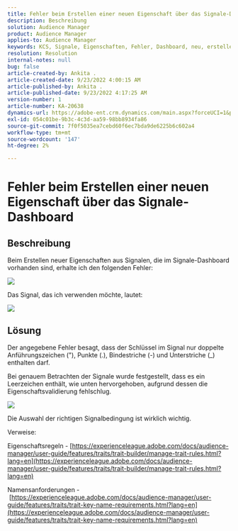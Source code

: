 ```yaml
---
title: Fehler beim Erstellen einer neuen Eigenschaft über das Signale-Dashboard
description: Beschreibung
solution: Audience Manager
product: Audience Manager
applies-to: Audience Manager
keywords: KCS, Signale, Eigenschaften, Fehler, Dashboard, neu, erstellen, Erstellen, Erstellen
resolution: Resolution
internal-notes: null
bug: false
article-created-by: Ankita .
article-created-date: 9/23/2022 4:00:15 AM
article-published-by: Ankita .
article-published-date: 9/23/2022 4:17:25 AM
version-number: 1
article-number: KA-20638
dynamics-url: https://adobe-ent.crm.dynamics.com/main.aspx?forceUCI=1&pagetype=entityrecord&etn=knowledgearticle&id=3b376f32-f43a-ed11-9db1-0022480868ff
exl-id: 054c01be-9b3c-4c3d-aa59-98bb8934fa86
source-git-commit: 7f0f5035ea7cebd60f6ec7bda9de6225b6c602a4
workflow-type: tm+mt
source-wordcount: '147'
ht-degree: 2%

---
```


# Fehler beim Erstellen einer neuen Eigenschaft über das Signale-Dashboard

## Beschreibung


Beim Erstellen neuer Eigenschaften aus Signalen, die im Signale-Dashboard vorhanden sind, erhalte ich den folgenden Fehler:

![](assets/___7cc00897-f63a-ed11-9db1-0022480868ff___.png)



Das Signal, das ich verwenden möchte, lautet:

![](assets/___7ec00897-f63a-ed11-9db1-0022480868ff___.png)


## Lösung


Der angegebene Fehler besagt, dass der Schlüssel im Signal nur doppelte Anführungszeichen (&quot;), Punkte (.), Bindestriche (-) und Unterstriche (_) enthalten darf.



Bei genauem Betrachten der Signale wurde festgestellt, dass es ein Leerzeichen enthält, wie unten hervorgehoben, aufgrund dessen die Eigenschaftsvalidierung fehlschlug.



![](assets/d04f0008-f63a-ed11-9db1-0022480868ff.png)

Die Auswahl der richtigen Signalbedingung ist wirklich wichtig.

Verweise:

Eigenschaftsregeln - [https://experienceleague.adobe.com/docs/audience-manager/user-guide/features/traits/trait-builder/manage-trait-rules.html?lang=en](https://experienceleague.adobe.com/docs/audience-manager/user-guide/features/traits/trait-builder/manage-trait-rules.html?lang=en)

Namensanforderungen - [https://experienceleague.adobe.com/docs/audience-manager/user-guide/features/traits/trait-key-name-requirements.html?lang=en](https://experienceleague.adobe.com/docs/audience-manager/user-guide/features/traits/trait-key-name-requirements.html?lang=en)
